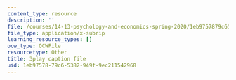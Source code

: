```yaml
---
content_type: resource
description: ''
file: /courses/14-13-psychology-and-economics-spring-2020/1eb9757879c65382949f9ec211542968_szy8tLyFS-Q.vtt
file_type: application/x-subrip
learning_resource_types: []
ocw_type: OCWFile
resourcetype: Other
title: 3play caption file
uid: 1eb97578-79c6-5382-949f-9ec211542968
---
```

